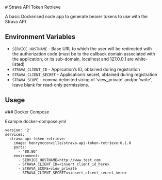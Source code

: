 # Strava API Token Retrieve

A basic Dockerised node app to generate bearer tokens to use with the Strava API

## Environment Variables

* `SERVICE_HOSTNAME` - Base URL to which the user will be redirected with the authorization code (must be to the callback domain associated with the application, or its sub-domain, localhost and 127.0.0.1 are white-listed)
* `STRAVA_CLIENT_ID` - Application’s ID, obtained during registration
* `STRAVA_CLIENT_SECRET` - Application’s secret, obtained during registration
* `STRAVA_SCOPE` - comma delimited string of ‘view_private’ and/or ‘write’, leave blank for read-only permissions.

## Usage

### Docker Compose

Example docker-compose.yml
```
version: '2'
services:
  strava-api-token-retrieve:
    image: henrymcconville/strava-api-token-retrieve:0.1.0
    ports:
      - "80:80"
    environment:
      - SERVICE_HOSTNAME=http://www.test.com
      - STRAVA_CLIENT_ID=<insert_client_id_here>
      - STRAVA_SCOPE=view_private
      - STRAVA_CLIENT_SECRET=<insert_client_secret_here>
```